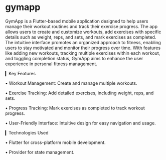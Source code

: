 # gymapp

GymApp is a Flutter-based mobile application designed to help users manage their workout routines and track their exercise progress. The app allows users to create and customize workouts, add exercises with specific details such as weight, reps, and sets, and mark exercises as completed. The intuitive interface promotes an organized approach to fitness, enabling users to stay motivated and monitor their progress over time. With features like adding new workouts, tracking multiple exercises within each workout, and toggling completion status, GymApp aims to enhance the user experience in personal fitness management. 

▎Key Features

• Workout Management: Create and manage multiple workouts.

• Exercise Tracking: Add detailed exercises, including weight, reps, and sets.

• Progress Tracking: Mark exercises as completed to track workout progress.

• User-Friendly Interface: Intuitive design for easy navigation and usage.

▎Technologies Used

• Flutter for cross-platform mobile development.

• Provider for state management.
